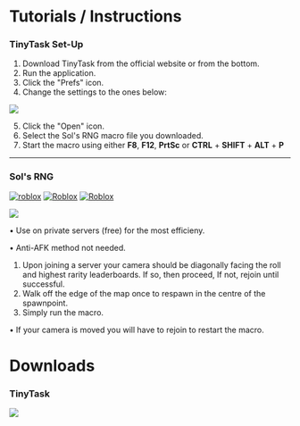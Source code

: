 # Tutorials / Instructions
### TinyTask Set-Up
1) Download TinyTask from the official website or from the bottom.
2) Run the application.
3) Click the "Prefs" icon.
4) Change the settings to the ones below:
   
<img src="https://static.wikia.nocookie.net/sol-rng/images/a/a2/Tinytask_settings.png/revision/latest?cb=20240406141657">

5) Click the "Open" icon.
6) Select the Sol's RNG macro file you downloaded.
7) Start the macro using either **F8**, **F12**, **PrtSc** or **CTRL** + **SHIFT** + **ALT** + **P**

-------------------------------------------------------------------------------------------------------------------------------

### Sol's RNG
<a href='https://www.roblox.com/games/15532962292/Sols-RNG' target="_blank"><img alt='roblox' src='https://img.shields.io/badge/Requirements:_Consistent FPS 💀-100000?style=plastic&logo=roblox&logoColor=white&labelColor=293EF7&color=293EF7'/></a> <a href='https://www.roblox.com/games/15532962292/Sols-RNG' target="_blank"><img alt='Roblox' src='https://img.shields.io/badge/Last_Updated: ERA 6-100000?style=plastic&logo=Roblox&logoColor=white&labelColor=black&color=black'/></a> <a href='https://www.roblox.com/games/15532962292/Sols-RNG' target="_blank"><img alt='Roblox' src='https://img.shields.io/badge/Status:_Heavily_Undertested-100000?style=plastic&logo=Roblox&logoColor=white&labelColor=EE1414&color=EE1414'/></a>

[<img src="https://tr.rbxcdn.com/ee46ed8b2462cc41555f95f7b64155b9/500/280/Image/Jpeg">](https://www.roblox.com/games/15532962292/Sols-RNG)

• Use on private servers (free) for the most efficieny.

• Anti-AFK method not needed.

1) Upon joining a server your camera should be diagonally facing the roll and highest rarity leaderboards. If so, then proceed, If not, rejoin until successful.
2) Walk off the edge of the map once to respawn in the centre of the spawnpoint.
3) Simply run the macro.

• If your camera is moved you will have to rejoin to restart the macro.

# Downloads
### TinyTask
[<img src="https://thetinytask.com/wp-content/uploads/2022/09/how-to-record-using-tinytask-on-pc.webp">](https://tinytask.net/)
